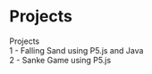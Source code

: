 # Projects
Projects<br>
    1 - Falling Sand using P5.js and Java<br>
    2 - Sanke Game using P5.js <br>
